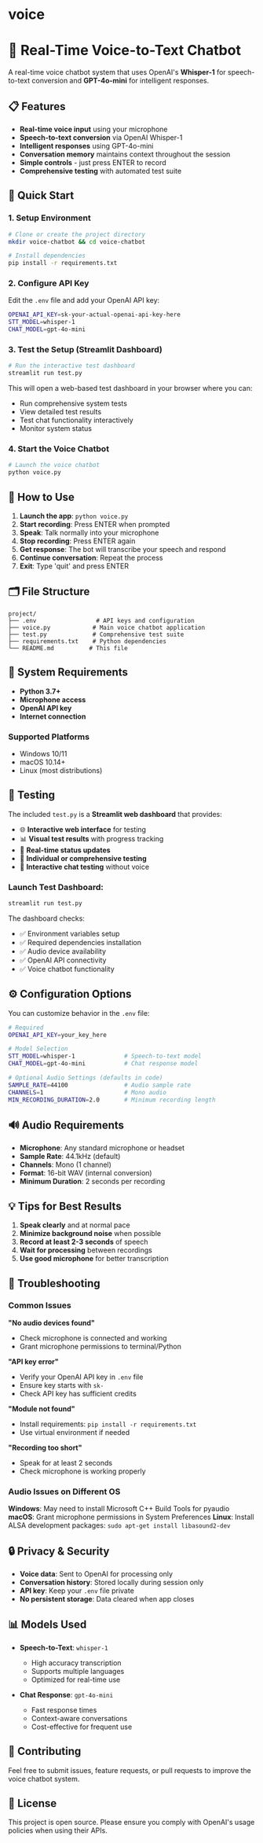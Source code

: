 # voice

# 🎤 Real-Time Voice-to-Text Chatbot

A real-time voice chatbot system that uses OpenAI's **Whisper-1** for speech-to-text conversion and **GPT-4o-mini** for intelligent responses.

## 📋 Features

- **Real-time voice input** using your microphone
- **Speech-to-text conversion** via OpenAI Whisper-1
- **Intelligent responses** using GPT-4o-mini
- **Conversation memory** maintains context throughout the session
- **Simple controls** - just press ENTER to record
- **Comprehensive testing** with automated test suite

## 🚀 Quick Start

### 1. Setup Environment

```bash
# Clone or create the project directory
mkdir voice-chatbot && cd voice-chatbot

# Install dependencies
pip install -r requirements.txt
```

### 2. Configure API Key

Edit the `.env` file and add your OpenAI API key:

```bash
OPENAI_API_KEY=sk-your-actual-openai-api-key-here
STT_MODEL=whisper-1
CHAT_MODEL=gpt-4o-mini
```

### 3. Test the Setup (Streamlit Dashboard)

```bash
# Run the interactive test dashboard
streamlit run test.py
```

This will open a web-based test dashboard in your browser where you can:
- Run comprehensive system tests
- View detailed test results  
- Test chat functionality interactively
- Monitor system status

### 4. Start the Voice Chatbot

```bash
# Launch the voice chatbot
python voice.py
```

## 🎯 How to Use

1. **Launch the app**: `python voice.py`
2. **Start recording**: Press ENTER when prompted
3. **Speak**: Talk normally into your microphone
4. **Stop recording**: Press ENTER again
5. **Get response**: The bot will transcribe your speech and respond
6. **Continue conversation**: Repeat the process
7. **Exit**: Type 'quit' and press ENTER

## 🗂️ File Structure

```
project/
├── .env                 # API keys and configuration
├── voice.py            # Main voice chatbot application  
├── test.py             # Comprehensive test suite
├── requirements.txt    # Python dependencies
└── README.md          # This file
```

## 🔧 System Requirements

- **Python 3.7+**
- **Microphone access**
- **OpenAI API key**
- **Internet connection**

### Supported Platforms
- Windows 10/11
- macOS 10.14+
- Linux (most distributions)

## 🧪 Testing

The included `test.py` is a **Streamlit web dashboard** that provides:

- 🌐 **Interactive web interface** for testing
- 📊 **Visual test results** with progress tracking
- 🔄 **Real-time status updates**
- 🎯 **Individual or comprehensive testing**
- 💬 **Interactive chat testing** without voice

### Launch Test Dashboard:
```bash
streamlit run test.py
```

The dashboard checks:
- ✅ Environment variables setup
- ✅ Required dependencies installation  
- ✅ Audio device availability
- ✅ OpenAI API connectivity
- ✅ Voice chatbot functionality

## ⚙️ Configuration Options

You can customize behavior in the `.env` file:

```bash
# Required
OPENAI_API_KEY=your_key_here

# Model Selection  
STT_MODEL=whisper-1              # Speech-to-text model
CHAT_MODEL=gpt-4o-mini           # Chat response model

# Optional Audio Settings (defaults in code)
SAMPLE_RATE=44100                # Audio sample rate
CHANNELS=1                       # Mono audio
MIN_RECORDING_DURATION=2.0       # Minimum recording length
```

## 🔊 Audio Requirements

- **Microphone**: Any standard microphone or headset
- **Sample Rate**: 44.1kHz (default)
- **Channels**: Mono (1 channel)
- **Format**: 16-bit WAV (internal conversion)
- **Minimum Duration**: 2 seconds per recording

## 💡 Tips for Best Results

1. **Speak clearly** and at normal pace
2. **Minimize background noise** when possible  
3. **Record at least 2-3 seconds** of speech
4. **Wait for processing** between recordings
5. **Use good microphone** for better transcription

## 🐛 Troubleshooting

### Common Issues

**"No audio devices found"**
- Check microphone is connected and working
- Grant microphone permissions to terminal/Python

**"API key error"**  
- Verify your OpenAI API key in `.env` file
- Ensure key starts with `sk-`
- Check API key has sufficient credits

**"Module not found"**
- Install requirements: `pip install -r requirements.txt`
- Use virtual environment if needed

**"Recording too short"**
- Speak for at least 2 seconds
- Check microphone is working properly

### Audio Issues on Different OS

**Windows**: May need to install Microsoft C++ Build Tools for pyaudio
**macOS**: Grant microphone permissions in System Preferences
**Linux**: Install ALSA development packages: `sudo apt-get install libasound2-dev`

## 🔒 Privacy & Security

- **Voice data**: Sent to OpenAI for processing only
- **Conversation history**: Stored locally during session only  
- **API key**: Keep your `.env` file private
- **No persistent storage**: Data cleared when app closes

## 📊 Models Used

- **Speech-to-Text**: `whisper-1`
  - High accuracy transcription
  - Supports multiple languages
  - Optimized for real-time use

- **Chat Response**: `gpt-4o-mini`  
  - Fast response times
  - Context-aware conversations
  - Cost-effective for frequent use

## 🤝 Contributing

Feel free to submit issues, feature requests, or pull requests to improve the voice chatbot system.

## 📄 License

This project is open source. Please ensure you comply with OpenAI's usage policies when using their APIs.